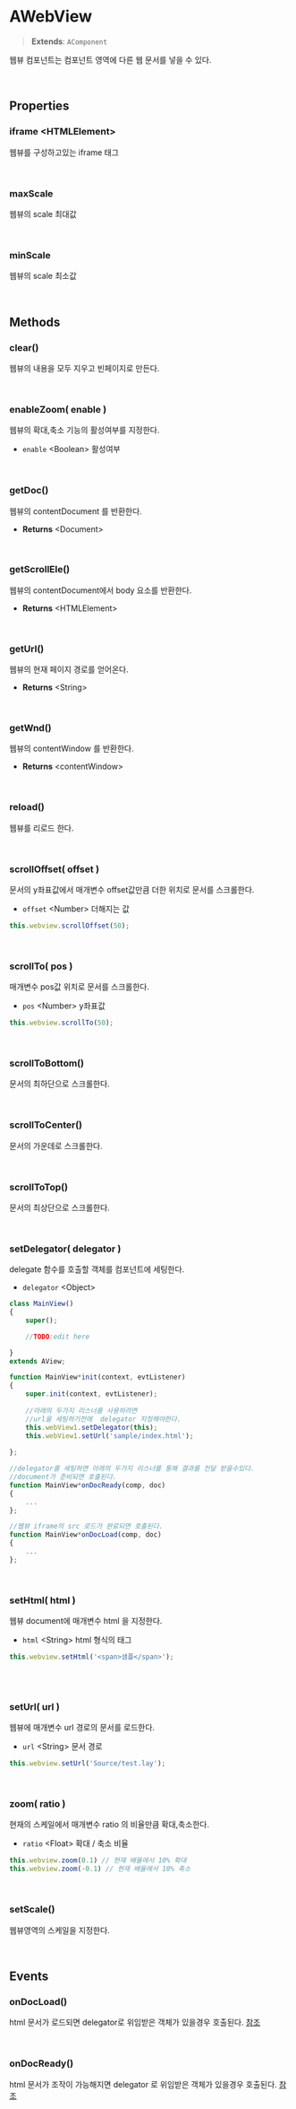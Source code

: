 # AWebView
> **Extends**: `AComponent`

웹뷰 컴포넌트는 컴포넌트 영역에 다른 웹 문서를 넣을 수 있다.

<br/>

## Properties

### iframe \<HTMLElement>

웹뷰를 구성하고있는 iframe 태그

<br/>

### maxScale

웹뷰의 scale 최대값

<br/>

### minScale 

웹뷰의 scale 최소값

<br/>

## Methods

### clear()

웹뷰의 내용을 모두 지우고 빈페이지로 만든다.

<br/>

### enableZoom( enable )

웹뷰의 확대,축소 기능의 활성여부를 지정한다.

- `enable` \<Boolean> 활성여부

<br/>

### getDoc()

웹뷰의 contentDocument 를 반환한다.

- **Returns** \<Document>

<br/>

### getScrollEle()

웹뷰의 contentDocument에서 body 요소를 반환한다.

- **Returns** \<HTMLElement>
  
<br/>

### getUrl()

웹뷰의 현재 페이지 경로를 얻어온다.

- **Returns** \<String>

<br/>

### getWnd()

웹뷰의 contentWindow 를 반환한다.

- **Returns** \<contentWindow>

<br/>

### reload()

웹뷰를 리로드 한다.

<br/>

### scrollOffset( offset )

문서의 y좌표값에서 매개변수 offset값만큼 더한 위치로 문서를 스크롤한다.

- `offset` \<Number> 더해지는 값

```js
this.webview.scrollOffset(50);
```

<br/>

### scrollTo( pos )

매개변수 pos값 위치로 문서를 스크롤한다.

- `pos` \<Number> y좌표값

```js
this.webview.scrollTo(50);
```

<br/>

### scrollToBottom()

문서의 최하단으로 스크롤한다.

<br/>

### scrollToCenter()

문서의 가운데로 스크롤한다.

<br/>

### scrollToTop()

문서의 최상단으로 스크롤한다.

<br/>

### setDelegator( delegator )

delegate 함수를 호출할 객체를 컴포넌트에 세팅한다. 

- `delegator` \<Object>
```js
class MainView()
{
	super();

	//TODO:edit here

}
extends AView;

function MainView*init(context, evtListener)
{
	super.init(context, evtListener);
	
	//아래의 두가지 리스너를 사용하려면
	//url을 세팅하기전에  delegator 지정해야한다.
	this.webView1.setDelegator(this);
	this.webView1.setUrl('sample/index.html');
	
};

//delegator를 세팅하면 아래의 두가지 리스너를 통해 결과를 전달 받을수있다.
//document가 준비되면 호출된다.
function MainView*onDocReady(comp, doc)
{
	...
};

//웹뷰 iframe의 src 로드가 완료되면 호출된다.
function MainView*onDocLoad(comp, doc)
{
	...
};
```

<br/>

### setHtml( html )

웹뷰 document에 매개변수 html 을 지정한다.

- `html` \<String> html 형식의 태그
```js
this.webview.setHtml('<span>샘플</span>');
```

<br/>

<br/>

### setUrl( url )

웹뷰에 매개변수 url 경로의 문서를 로드한다.

- `url` \<String> 문서 경로

```js
this.webview.setUrl('Source/test.lay');
```

<br/>

### zoom( ratio )

현재의 스케일에서 매개변수 ratio 의 비율만큼 확대,축소한다. 

- `ratio` \<Float> 확대 / 축소 비율

```js
this.webview.zoom(0.1) // 현재 배율에서 10% 확대
this.webview.zoom(-0.1) // 현재 배율에서 10% 축소
```

<br/>

### setScale()

웹뷰영역의 스케일을 지정한다. 

<br/>

## Events

### onDocLoad()

html 문서가 로드되면 delegator로 위임받은 객체가 있을경우 호출된다.
[참조](#-setDelegator(-delegator-)) 

<br/>

### onDocReady()

html 문서가 조작이 가능해지면 delegator 로 위임받은 객체가 있을경우 호출된다. [참조](#-setDelegator(-delegator-)) 

<br/>

